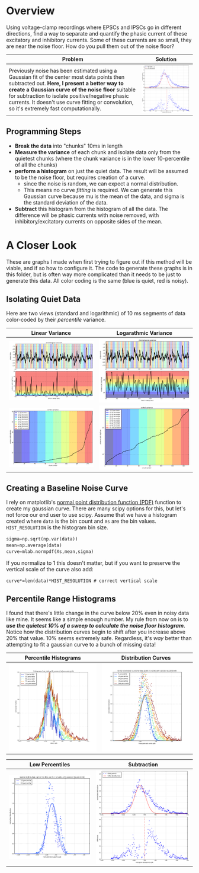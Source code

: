 # Overview
Using voltage-clamp recordings where EPSCs and IPSCs go in different directions, find a way to separate and quantify the phasic current of these excitatory and inhibitory currents. Some of these currents are so small, they are near the noise floor. How do you pull them out of the noise floor? 

Problem|Solution
---|---
Previously noise has been estimated using a Gaussian fit of the center most data points then subtracted out. **Here, I present a better way to create a Gaussian curve of the noise floor** suitable for subtraction to isolate positive/negative phasic currents. It doesn't use curve fitting or convolution, so it's extremely fast computationally.|![](2016-12-16-tryout.png)

## Programming Steps
 - **Break the data** into "chunks" 10ms in length
 - **Measure the variance** of each chunk and isolate data only from the quietest chunks (where the chunk variance is in the lower 10-percentile of all the chunks)
 - **perform a histogram** on just the quiet data. The result will be assumed to be the noise floor, but requires creation of a curve.
	 - since the noise is random, we can expect a normal distribution. 
	 - This means no curve _fitting_ is required. We can generate this Gaussian curve because mu is the mean of the data, and sigma is the standard deviation of the data.
 - **Subtract** this histogram from the histogram of all the data. The difference will be phasic currents with noise removed, with inhibitory/excitatory currents on opposite sides of the mean.

# A Closer Look
These are graphs I made when first trying to figure out if this method will be viable, and if so how to configure it. The code to generate these graphs is in this folder, but is often way more complicated than it needs to be just to generate this data. All color coding is the same (blue is quiet, red is noisy).

## Isolating Quiet Data
Here are two views (standard and logarithmic) of 10 ms segments of data color-coded by their *percentile* variance.

Linear Variance | Logarathmic Variance
---|---
![](2016-12-15-variance-1-logFalse.png)|![](2016-12-15-variance-1-logTrue.png)
![](2016-12-15-variance-2-logFalse.png)|![](2016-12-15-variance-2-logTrue.png)

## Creating a Baseline Noise Curve
I rely on matplotlib's [normal point distribution function (PDF)](http://matplotlib.org/api/mlab_api.html#matplotlib.mlab.normpdf) function to create my gaussian curve. There are many scipy options for this, but let's not force our end user to use scipy. Assume that we have a histogram created where `data` is the bin count and `Xs` are the bin values. `HIST_RESOLUTION` is the histogram bin size.
```python
sigma=np.sqrt(np.var(data))
mean=np.average(data)
curve=mlab.normpdf(Xs,mean,sigma)
```
If you normalize to 1 this doesn't matter, but if you want to preserve the vertical scale of the curve also add:
```
curve*=len(data)*HIST_RESOLUTION # correct vertical scale
```

## Percentile Range Histograms
I found that there's little change in the curve below 20% even in noisy data like mine. It seems like a simple enough number. My rule from now on is to ***use the quietest 10% of a sweep to calculate the noise floor histogram***. Notice how the distribution curves begin to shift after you increase above 20% that value. 10% seems extremely safe. Regardless, it's _way_ better than attempting to fit a gaussian curve to a bunch of missing data!

Percentile Histograms | Distribution Curves
---|---
![](2016-12-15-percentile-histogram.png)|![](2016-12-15-percentile-fit.png)

Low Percentiles | Subtraction
---|---
![](2016-12-15-percentile-fitb.png)|![](2016-12-16-tryout.png)
